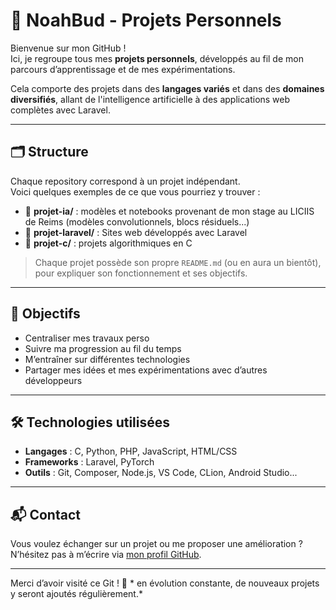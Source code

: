# 🧠 NoahBud - Projets Personnels

Bienvenue sur mon GitHub !  
Ici, je regroupe tous mes **projets personnels**, développés au fil de mon parcours d’apprentissage et de mes expérimentations.

Cela comporte des projets dans des **langages variés** et dans des **domaines diversifiés**, allant de l'intelligence artificielle à des applications web complètes avec Laravel.

---

## 🗂️ Structure

Chaque repository correspond à un projet indépendant.  
Voici quelques exemples de ce que vous pourriez y trouver :

- 🔷 **projet-ia/** : modèles et notebooks provenant de mon stage au LICIIS de Reims (modèles convolutionnels, blocs résiduels...)
- 🔷 **projet-laravel/** : Sites web développés avec Laravel 
- 🔷 **projet-c/** : projets algorithmiques en C

> Chaque projet possède son propre `README.md` (ou en aura un bientôt), pour expliquer son fonctionnement et ses objectifs.

---

## 🚀 Objectifs

- Centraliser mes travaux perso
- Suivre ma progression au fil du temps
- M’entraîner sur différentes technologies
- Partager mes idées et mes expérimentations avec d’autres développeurs

---

## 🛠️ Technologies utilisées

- **Langages** : C, Python, PHP, JavaScript, HTML/CSS
- **Frameworks** : Laravel, PyTorch
- **Outils** : Git, Composer, Node.js, VS Code, CLion, Android Studio...

---

## 📬 Contact

Vous voulez échanger sur un projet ou me proposer une amélioration ?  
N’hésitez pas à m’écrire via [mon profil GitHub](https://github.com/NoahBud).

---

Merci d’avoir visité ce Git ! 
🚧 * en évolution constante, de nouveaux projets y seront ajoutés régulièrement.*
